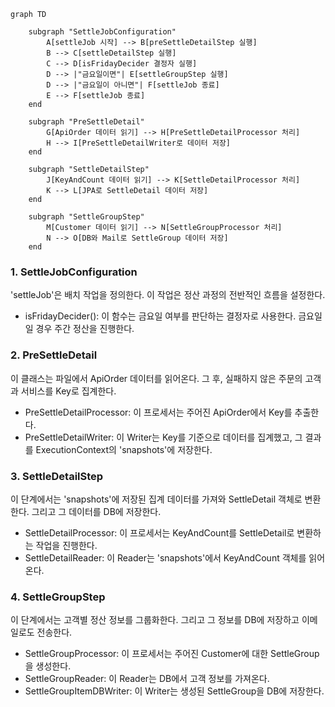 ```mermaid
graph TD

    subgraph "SettleJobConfiguration"
        A[settleJob 시작] --> B[preSettleDetailStep 실행]
        B --> C[settleDetailStep 실행]
        C --> D[isFridayDecider 결정자 실행]
        D --> |"금요일이면"| E[settleGroupStep 실행]
        D --> |"금요일이 아니면"| F[settleJob 종료]
        E --> F[settleJob 종료]
    end

    subgraph "PreSettleDetail"
        G[ApiOrder 데이터 읽기] --> H[PreSettleDetailProcessor 처리]
        H --> I[PreSettleDetailWriter로 데이터 저장]
    end

    subgraph "SettleDetailStep"
        J[KeyAndCount 데이터 읽기] --> K[SettleDetailProcessor 처리]
        K --> L[JPA로 SettleDetail 데이터 저장]
    end

    subgraph "SettleGroupStep"
        M[Customer 데이터 읽기] --> N[SettleGroupProcessor 처리]
        N --> O[DB와 Mail로 SettleGroup 데이터 저장]
    end

```




### 1. SettleJobConfiguration

'settleJob'은 배치 작업을 정의한다. 이 작업은 정산 과정의 전반적인 흐름을 설정한다.
- isFridayDecider(): 이 함수는 금요일 여부를 판단하는 결정자로 사용한다. 금요일일 경우 주간 정산을 진행한다.

### 2. PreSettleDetail
이 클래스는 파일에서 ApiOrder 데이터를 읽어온다. 그 후, 실패하지 않은 주문의 고객과 서비스를 Key로 집계한다.
- PreSettleDetailProcessor: 이 프로세서는 주어진 ApiOrder에서 Key를 추출한다.
- PreSettleDetailWriter: 이 Writer는 Key를 기준으로 데이터를 집계했고, 그 결과를 ExecutionContext의 'snapshots'에 저장한다.

### 3. SettleDetailStep
이 단계에서는 'snapshots'에 저장된 집계 데이터를 가져와 SettleDetail 객체로 변환한다. 그리고 그 데이터를 DB에 저장한다.
- SettleDetailProcessor: 이 프로세서는 KeyAndCount를 SettleDetail로 변환하는 작업을 진행한다.
- SettleDetailReader: 이 Reader는 'snapshots'에서 KeyAndCount 객체를 읽어온다.

### 4. SettleGroupStep
이 단계에서는 고객별 정산 정보를 그룹화한다. 그리고 그 정보를 DB에 저장하고 이메일로도 전송한다.
- SettleGroupProcessor: 이 프로세서는 주어진 Customer에 대한 SettleGroup을 생성한다.
- SettleGroupReader: 이 Reader는 DB에서 고객 정보를 가져온다.
- SettleGroupItemDBWriter: 이 Writer는 생성된 SettleGroup을 DB에 저장한다.


